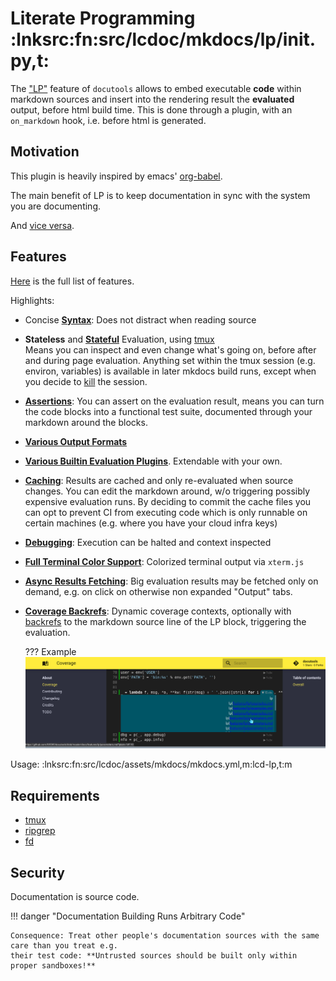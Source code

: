 # Literate Programming :lnksrc:fn:src/lcdoc/mkdocs/lp/__init__.py,t:

The ["LP"](https://en.wikipedia.org/wiki/Literate_programming) feature of `docutools` allows to
embed executable **code** within markdown sources and insert into the rendering result the
**evaluated** output, before html build time. This is done through a plugin, with an `on_markdown`
hook, i.e. before html is generated.



## Motivation

This plugin is heavily inspired by emacs' [org-babel](https://orgmode.org/worg/org-contrib/babel/).

The main benefit of LP is to keep documentation in sync with the system you are documenting.

And [vice versa](./parameters.md#asserts).


## Features

[Here](./parameters.md) is the full list of features.

Highlights:

- Concise **[Syntax](./syntax.md)**: Does not distract when reading source

- **Stateless** and [**Stateful**](./sessions.md) Evaluation, using
  [tmux][tmux]  
  Means you can inspect and even change what's going
  on, before after and during page evaluation. Anything set within the tmux session (e.g. environ,
  variables) is available in later mkdocs build runs, except when you decide to
  [kill](./parameters#kill_session) the session.

- [**Assertions**](./parameters.md#asserts): You can assert on the evaluation result, means you can
  turn the code blocks into a functional test suite, documented through your markdown around the
  blocks.

- [**Various Output Formats**](./parameters.md#fmt)

- [**Various Builtin Evaluation Plugins**](./plugins.md). Extendable with your own.

- [**Caching**](./eval.md): Results are cached and only re-evaluated when source changes. You can edit the
  markdown around, w/o triggering possibly expensive evaluation runs. 
  By deciding to commit the cache files you can opt to prevent CI from executing code which is only
  runnable on certain machines (e.g. where you have your cloud infra keys)

- [**Debugging**](./parameters.md#pdb): Execution can be halted and context inspected

- [**Full Terminal Color Support**](./xterm.md): Colorized terminal output via `xterm.js`  

- [**Async Results Fetching**](./async.md): Big evaluation results may be fetched only on demand, e.g. on click on
  otherwise non expanded "Output" tabs.

- [**Coverage Backrefs**](./plugins.md#cov_report): Dynamic coverage contexts, optionally with
  [backrefs](../../about/coverage.md) to the markdown source line of the LP block, triggering the evaluation.

  ??? Example
      ![backref](./img/backref.png)


Usage: :lnksrc:fn:src/lcdoc/assets/mkdocs/mkdocs.yml,m:lcd-lp,t:m

## Requirements

- [tmux][tmux]
- [ripgrep][rg]
- [fd][fd]



## Security

Documentation is source code.

!!! danger "Documentation Building Runs Arbitrary Code"

    Consequence: Treat other people's documentation sources with the same care than you treat e.g.
    their test code: **Untrusted sources should be built only within proper sandboxes!**



[tmux]: https://en.wikipedia.org/wiki/Tmux
[rg]: https://github.com/BurntSushi/ripgrep
[fd]: https://github.com/sharkdp/fd
